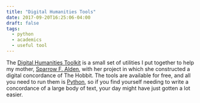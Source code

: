 ```yaml
---
title: "Digital Humanities Tools"
date: 2017-09-20T16:25:06-04:00
draft: false
tags:
  - python
  - academics
  - useful tool
---
```


The [Digital Humanities Toolkit](https://github.com/setupminimal/digital-humanities-tools) is a small set of utilities I put together to help my mother, [Sparrow F. Alden](https://wordsthatyouweresaying.wordpress.com), with her project in which she constructed a digital concordance of The Hobbit. The tools
are available for free, and all you need to run them is [Python](https://python.org), so if you find yourself needing to write a concordance of a large body of text, your day might have just gotten a lot easier.
